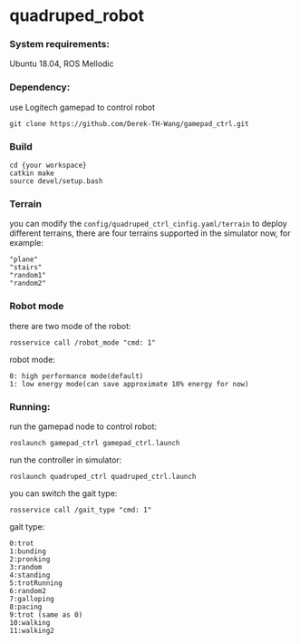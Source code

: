 # quadruped_robot

### System requirements:
Ubuntu 18.04, ROS Mellodic  

### Dependency:
use Logitech gamepad to control robot  
```
git clone https://github.com/Derek-TH-Wang/gamepad_ctrl.git
```

### Build
```
cd {your workspace}
catkin make
source devel/setup.bash
```

### Terrain
you can modify the ```config/quadruped_ctrl_cinfig.yaml/terrain``` to deploy different terrains, there are four terrains supported in the simulator now, for example:
```
"plane"
"stairs"
"random1"
"random2"
```

### Robot mode
there are two mode of the robot:
```
rosservice call /robot_mode "cmd: 1"
```

robot mode:
```
0: high performance mode(default)
1: low energy mode(can save approximate 10% energy for now)
```

### Running:
run the gamepad node to control robot:
```
roslaunch gamepad_ctrl gamepad_ctrl.launch
```
run the controller in simulator:  
```
roslaunch quadruped_ctrl quadruped_ctrl.launch
```
you can switch the gait type:  
```
rosservice call /gait_type "cmd: 1"
```

gait type:
```
0:trot
1:bunding
2:pronking
3:random
4:standing
5:trotRunning
6:random2
7:galloping
8:pacing
9:trot (same as 0)
10:walking
11:walking2
```

